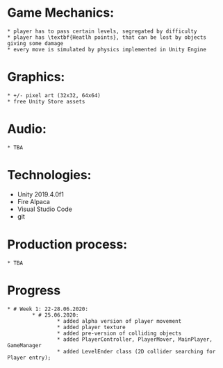 # Game Mechanics:
    * player has to pass certain levels, segregated by difficulty
    * player has \textbf{Heatlh points}, that can be lost by objects giving some damage
    * every move is simulated by physics implemented in Unity Engine
# Graphics:
    * +/- pixel art (32x32, 64x64)
    * free Unity Store assets
# Audio:
    * TBA
# Technologies:
* Unity 2019.4.0f1
* Fire Alpaca
* Visual Studio Code
* git
# Production process:
    * TBA
    
# Progress
    * # Week 1: 22-28.06.2020:
            * # 25.06.2020:
                    * added alpha version of player movement
                    * added player texture
                    * added pre-version of colliding objects
                    * added PlayerController, PlayerMover, MainPlayer, GameManager
                    * added LevelEnder class (2D collider searching for Player entry);

